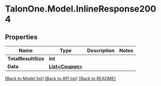 # TalonOne.Model.InlineResponse2004
## Properties

Name | Type | Description | Notes
------------ | ------------- | ------------- | -------------
**TotalResultSize** | **int** |  | 
**Data** | [**List&lt;Coupon&gt;**](Coupon.md) |  | 

[[Back to Model list]](../README.md#documentation-for-models) [[Back to API list]](../README.md#documentation-for-api-endpoints) [[Back to README]](../README.md)

